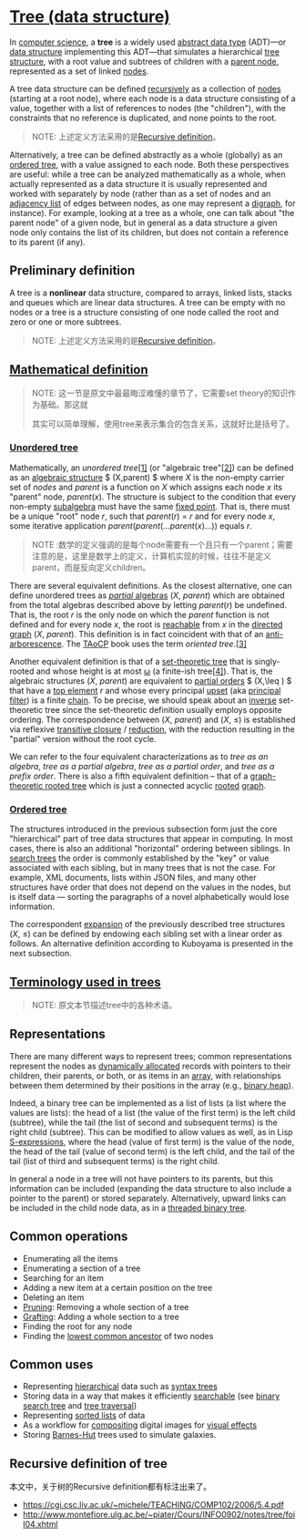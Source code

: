 # [Tree (data structure)](https://en.wikipedia.org/wiki/Tree_(data_structure))

In [computer science](https://en.wikipedia.org/wiki/Computer_science), a **tree** is a widely used [abstract data type](https://en.wikipedia.org/wiki/Abstract_data_type) (ADT)—or [data structure](https://en.wikipedia.org/wiki/Data_structure) implementing this ADT—that simulates a hierarchical [tree structure](https://en.wikipedia.org/wiki/Tree_structure), with a root value and subtrees of children with a [parent node](https://en.wikipedia.org/wiki/Tree_(data_structure)#Terminology), represented as a set of linked [nodes](https://en.wikipedia.org/wiki/Node_(computer_science)).

A tree data structure can be defined [recursively](https://en.wikipedia.org/wiki/Recursion) as a collection of [nodes](https://en.wikipedia.org/wiki/Node_(computer_science)) (starting at a root node), where each node is a data structure consisting of a value, together with a list of references to nodes (the "children"), with the constraints that no reference is duplicated, and none points to the root.

> NOTE: 上述定义方法采用的是[Recursive definition](https://en.wikipedia.org/wiki/Recursive_definition)。

Alternatively, a tree can be defined abstractly as a whole (globally) as an [ordered tree](https://en.wikipedia.org/wiki/Ordered_tree), with a value assigned to each node. Both these perspectives are useful: while a tree can be analyzed mathematically as a whole, when actually represented as a data structure it is usually represented and worked with separately by node (rather than as a set of nodes and an [adjacency list](https://en.wikipedia.org/wiki/Adjacency_list) of edges between nodes, as one may represent a [digraph](https://en.wikipedia.org/wiki/Tree_(data_structure)#Digraphs), for instance). For example, looking at a tree as a whole, one can talk about "the parent node" of a given node, but in general as a data structure a given node only contains the list of its children, but does not contain a reference to its parent (if any).



## Preliminary definition

A tree is a **nonlinear** data structure, compared to arrays, linked lists, stacks and queues which are linear data structures. A tree can be empty with no nodes or a tree is a structure consisting of one node called the root and zero or one or more subtrees.

> NOTE: 上述定义方法采用的是[Recursive definition](https://en.wikipedia.org/wiki/Recursive_definition)。

## [Mathematical definition](https://en.wikipedia.org/wiki/Tree_(data_structure)#Mathematical_definition)

> NOTE: 这一节是原文中最最晦涩难懂的章节了，它需要set theory的知识作为基础。那这就
>
> 其实可以简单理解，使用tree来表示集合的包含关系，这就好比是括号了。

### [Unordered tree](https://en.wikipedia.org/wiki/Tree_(data_structure)#Unordered_tree)

Mathematically, an *unordered tree*[[1\]](https://en.wikipedia.org/wiki/Tree_(data_structure)#cite_note-Kuboyama2007-1) (or "algebraic tree"[[2\]](https://en.wikipedia.org/wiki/Tree_(data_structure)#cite_note-2)) can be defined as an [algebraic structure](https://en.wikipedia.org/wiki/Algebraic_structure) $ (X,parent) $ where *X* is the non-empty carrier set of *nodes* and *parent* is a function on *X* which assigns each node *x* its "parent" node, *parent*(*x*). The structure is subject to the condition that every non-empty [subalgebra](https://en.wikipedia.org/wiki/Subalgebra) must have the same [fixed point](https://en.wikipedia.org/wiki/Fixed_point_(mathematics)). That is, there must be a unique "root" node *r*, such that *parent*(*r*) = *r* and for every node *x*, some iterative application *parent*(*parent*(…*parent*(*x*)…)) equals *r*.

> NOTE :数学的定义强调的是每个node需要有一个且只有一个parent；需要注意的是，这里是数学上的定义，计算机实现的时候，往往不是定义parent，而是反向定义children。



There are several equivalent definitions. As the closest alternative, one can define unordered trees as [*partial* algebras](https://en.wikipedia.org/wiki/Partial_algebra) (*X*, *parent*) which are obtained from the total algebras described above by letting *parent*(*r*) be undefined. That is, the root *r* is the only node on which the *parent* function is not defined and for every node *x*, the root is [reachable](https://en.wikipedia.org/wiki/Reachability) from *x* in the [directed graph](https://en.wikipedia.org/wiki/Directed_graph) (*X*, *parent*). This definition is in fact coincident with that of an [anti-arborescence](https://en.wikipedia.org/wiki/Arborescence_(graph_theory)). The [TAoCP](https://en.wikipedia.org/wiki/TAoCP) book uses the term *oriented tree*.[[3\]](https://en.wikipedia.org/wiki/Tree_(data_structure)#cite_note-TAoCP_oriented_trees-3)



Another equivalent definition is that of a [set-theoretic tree](https://en.wikipedia.org/wiki/Tree_(set_theory)) that is singly-rooted and whose height is at most [ω](https://en.wikipedia.org/wiki/Ordinal_number#Ordinals_extend_the_natural_numbers) (a finite-ish tree[[4\]](https://en.wikipedia.org/wiki/Tree_(data_structure)#cite_note-Unger2012-4)). That is, the algebraic structures (*X*, *parent*) are equivalent to [partial orders](https://en.wikipedia.org/wiki/Partially_ordered_set) $ (X,\leq ) $ that have a [top element](https://en.wikipedia.org/wiki/Greatest_and_least_elements) *r* and whose every principal [upset](https://en.wikipedia.org/wiki/Upper_set) (aka [principal filter](https://en.wikipedia.org/wiki/Principal_filter)) is a finite [chain](https://en.wikipedia.org/wiki/Total_order#Chains). To be precise, we should speak about an [inverse](https://en.wikipedia.org/wiki/Inverse_order) set-theoretic tree since the set-theoretic definition usually employs opposite ordering. The correspondence between (*X*, *parent*) and (*X*, ≤) is established via reflexive [transitive closure](https://en.wikipedia.org/wiki/Transitive_closure) / [reduction](https://en.wikipedia.org/wiki/Transitive_reduction), with the reduction resulting in the "partial" version without the root cycle.



We can refer to the four equivalent characterizations as to *tree as an algebra*, *tree as a partial algebra*, *tree as a partial order*, and *tree as a prefix order*. There is also a fifth equivalent definition – that of a [graph-theoretic rooted tree](https://en.wikipedia.org/wiki/Tree_(graph_theory)#Rooted_tree) which is just a connected acyclic [rooted](https://en.wikipedia.org/wiki/Rooted_graph) [graph](https://en.wikipedia.org/wiki/Graph_theory).



### [Ordered tree](https://en.wikipedia.org/wiki/Tree_(data_structure)#Ordered_tree)

The structures introduced in the previous subsection form just the core "hierarchical" part of tree data structures that appear in computing. In most cases, there is also an additional "horizontal" ordering between siblings. In [search trees](https://en.wikipedia.org/wiki/Search_tree) the order is commonly established by the "key" or value associated with each sibling, but in many trees that is not the case. For example, XML documents, lists within JSON files, and many other structures have order that does not depend on the values in the nodes, but is itself data — sorting the paragraphs of a novel alphabetically would lose information.

The correspondent [expansion](https://en.wikipedia.org/wiki/Expansion_(model_theory)) of the previously described tree structures (*X*, ≤) can be defined by endowing each sibling set with a linear order as follows. An alternative definition according to Kuboyama is presented in the next subsection.



## [Terminology used in trees](https://en.wikipedia.org/wiki/Tree_(data_structure)#Terminology_used_in_trees)

> NOTE: 原文本节描述tree中的各种术语。

## Representations

There are many different ways to represent trees; common representations represent the nodes as [dynamically allocated](https://en.wikipedia.org/wiki/Dynamic_memory_allocation) records with pointers to their children, their parents, or both, or as items in an [array](https://en.wikipedia.org/wiki/Array_data_structure), with relationships between them determined by their positions in the array (e.g., [binary heap](https://en.wikipedia.org/wiki/Binary_heap)).

Indeed, a binary tree can be implemented as a list of lists (a list where the values are lists): the head of a list (the value of the first term) is the left child (subtree), while the tail (the list of second and subsequent terms) is the right child (subtree). This can be modified to allow values as well, as in Lisp [S-expressions](https://en.wikipedia.org/wiki/S-expression), where the head (value of first term) is the value of the node, the head of the tail (value of second term) is the left child, and the tail of the tail (list of third and subsequent terms) is the right child.

In general a node in a tree will not have pointers to its parents, but this information can be included (expanding the data structure to also include a pointer to the parent) or stored separately. Alternatively, upward links can be included in the child node data, as in a [threaded binary tree](https://en.wikipedia.org/wiki/Threaded_binary_tree).



## Common operations

- Enumerating all the items
- Enumerating a section of a tree
- Searching for an item
- Adding a new item at a certain position on the tree
- Deleting an item
- [Pruning](https://en.wikipedia.org/wiki/Pruning_(algorithm)): Removing a whole section of a tree
- [Grafting](https://en.wikipedia.org/w/index.php?title=Grafting_(algorithm)&action=edit&redlink=1): Adding a whole section to a tree
- Finding the root for any node
- Finding the [lowest common ancestor](https://en.wikipedia.org/wiki/Lowest_common_ancestor) of two nodes



## Common uses

- Representing [hierarchical](https://en.wikipedia.org/wiki/Hierarchical) data such as [syntax trees](https://en.wikipedia.org/wiki/Abstract_syntax_tree)
- Storing data in a way that makes it efficiently [searchable](https://en.wikipedia.org/wiki/Search_algorithm) (see [binary search tree](https://en.wikipedia.org/wiki/Binary_search_tree) and [tree traversal](https://en.wikipedia.org/wiki/Tree_traversal))
- Representing [sorted lists](https://en.wikipedia.org/wiki/Sorting_algorithm) of data
- As a workflow for [compositing](https://en.wikipedia.org/wiki/Digital_compositing) digital images for [visual effects](https://en.wikipedia.org/wiki/Visual_effects) 
- Storing [Barnes-Hut](https://en.wikipedia.org/wiki/Barnes-Hut) trees used to simulate galaxies.





## Recursive definition of tree

本文中，关于树的Recursive definition都有标注出来了。

- https://cgi.csc.liv.ac.uk/~michele/TEACHING/COMP102/2006/5.4.pdf
- http://www.montefiore.ulg.ac.be/~piater/Cours/INFO0902/notes/tree/foil04.xhtml